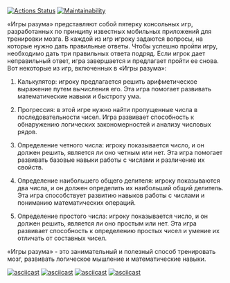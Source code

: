 
[![Actions Status](https://github.com/AleksandrBicov/java-project-61/actions/workflows/hexlet-check.yml/badge.svg)](https://github.com/AleksandrBicov/java-project-61/actions)
[![Maintainability](https://api.codeclimate.com/v1/badges/bc953fb0ab378995dab3/maintainability)](https://codeclimate.com/github/AleksandrBicov/java-project-61)

«Игры разума» представляют собой пятерку консольных игр, разработанных по принципу известных мобильных приложений для тренировки мозга. В каждой из игр игроку задаются вопросы, на которые нужно дать правильные ответы. Чтобы успешно пройти игру, необходимо дать три правильных ответа подряд. Если игрок дает неправильный ответ, игра завершается и предлагает пройти ее снова. Вот некоторые из игр, включенных в «Игры разума»:

1. Калькулятор: игроку предлагается решить арифметическое выражение путем вычисления его. Эта игра помогает развивать математические навыки и быстроту ума.

2. Прогрессия: в этой игре нужно найти пропущенные числа в последовательности чисел. Игра развивает способность к обнаружению логических закономерностей и анализу числовых рядов.

3. Определение четного числа: игроку показывается число, и он должен решить, является ли оно четным или нет. Эта игра помогает развивать базовые навыки работы с числами и различение их свойств.

4. Определение наибольшего общего делителя: игроку показываются два числа, и он должен определить их наибольший общий делитель. Эта игра способствует развитию навыков работы с числами и пониманию математических операций.

5. Определение простого числа: игроку показывается число, и он должен решить, является ли оно простым или нет. Эта игра развивает способность к определению простых чисел и умение их отличать от составных чисел.

«Игры разума» - это занимательный и полезный способ тренировать мозг, развивать логическое мышление и математические навыки.

[![asciicast](https://asciinema.org/a/nPiTNDGG08unRMOHhtFf3dAzy.svg)](https://asciinema.org/a/nPiTNDGG08unRMOHhtFf3dAzy)
[![asciicast](https://asciinema.org/a/ov6mNdz6MGmKctXk12Gc5LrcH.svg)](https://asciinema.org/a/ov6mNdz6MGmKctXk12Gc5LrcH)
[![asciicast](https://asciinema.org/a/a3Q05ZBxMDcrZ30l8BoeRzd1K.svg)](https://asciinema.org/a/a3Q05ZBxMDcrZ30l8BoeRzd1K)
[![asciicast](https://asciinema.org/a/Ez6H0X3wkCSzNgdMxYAadAPyS.svg)](https://asciinema.org/a/Ez6H0X3wkCSzNgdMxYAadAPyS)
